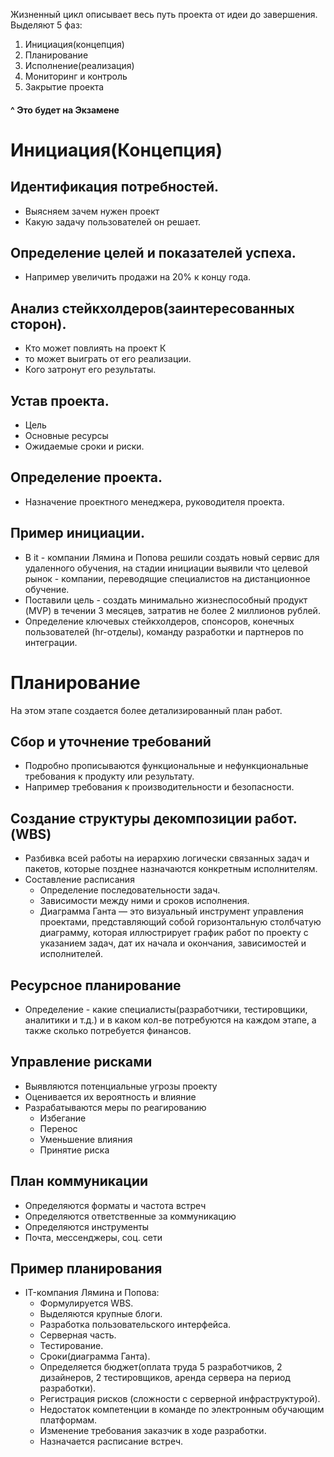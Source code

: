 Жизненный цикл описывает весь путь проекта от идеи до завершения.
Выделяют 5 фаз:
1. Инициация(концепция)
2. Планирование
3. Исполнение(реализация)
4. Мониторинг и контроль
5. Закрытие проекта
#### **^ Это будет на Экзамене** 

# **Инициация(Концепция)**
## Идентификация потребностей.
- Выясняем зачем нужен проект
- Какую задачу пользователей он решает.
## Определение целей и показателей успеха. 
- Например увеличить продажи на 20% к концу года.
## Анализ стейкхолдеров(заинтересованных сторон). 
- Кто может повлиять на проект К
- то может выиграть от его реализации. 
- Кого затронут его результаты.
## Устав проекта. 
- Цель 
- Основные ресурсы 
- Ожидаемые сроки и риски.
## Определение проекта.
- Назначение проектного менеджера, руководителя проекта.

## Пример инициации.
- В it - компании Лямина и Попова решили создать новый сервис для удаленного обучения, на стадии инициации выявили что целевой рынок - компании, переводящие специалистов на дистанционное обучение.
- Поставили цель - создать минимально жизнеспособный продукт (MVP) в течении 3 месяцев, затратив не более 2 миллионов рублей. 
- Определение ключевых стейкхолдеров, спонсоров, конечных пользователей (hr-отделы), команду разработки и партнеров по интеграции.

# **Планирование**
На этом этапе создается более детализированный план работ.
## Сбор и уточнение требований
- Подробно прописываются функциональные и нефункциональные требования к продукту или результату. 
- Например требования к производительности и безопасности.
## Создание структуры декомпозиции работ. (WBS)
- Разбивка всей работы на иерархию логически связанных задач и пакетов, которые позднее назначаются конкретным исполнителям.
- Составление расписания
	- Определение последовательности задач.
	- Зависимости между ними и сроков исполнения.
	- Диаграмма Ганта — это визуальный инструмент управления проектами, представляющий собой горизонтальную столбчатую диаграмму, которая иллюстрирует график работ по проекту с указанием задач, дат их начала и окончания, зависимостей и исполнителей.
## Ресурсное планирование
- Определение - какие специалисты(разработчики, тестировщики, аналитики и т.д.) и в каком кол-ве потребуются на каждом этапе, а также сколько потребуется финансов.
## Управление рисками
- Выявляются потенциальные угрозы проекту
- Оценивается их вероятность и влияние
- Разрабатываются меры по реагированию
	- Избегание
	- Перенос
	- Уменьшение влияния
	- Принятие риска
## План коммуникации
- Определяются форматы и частота встреч
- Определяются ответственные за коммуникацию
- Определяются инструменты
- Почта, мессенджеры, соц. сети
 
## Пример планирования
- IT-компания Лямина и Попова:
	- Формулируется WBS.
	- Выделяются крупные блоги.
	- Разработка пользовательского интерфейса.
	- Серверная часть.
	- Тестирование.
	- Сроки(диаграмма Ганта).
	- Определяется бюджет(оплата труда 5 разработчиков, 2 дизайнеров, 2 тестировщиков, аренда сервера на период разработки).
	- Регистрация рисков (сложности с серверной инфраструктурой).
	- Недостаток компетенции в команде по электронным обучающим платформам.
	- Изменение требования заказчик в ходе разработки.
	- Назначается расписание встреч.